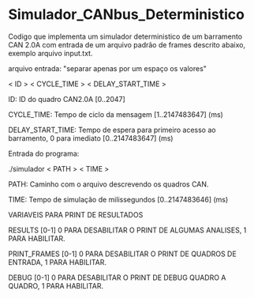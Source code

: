 # Simulador_CANbus_Deterministico

Codigo que implementa um simulador deterministico de um barramento CAN 2.0A
com entrada de um arquivo padrão de frames descrito abaixo, exemplo arquivo input.txt.

arquivo entrada:
"separar apenas por um espaço os valores"

< ID > < CYCLE_TIME > < DELAY_START_TIME >

ID: ID do quadro CAN2.0A [0..2047]

CYCLE_TIME: Tempo de ciclo da mensagem [1..2147483647] (ms)

DELAY_START_TIME: Tempo de espera para primeiro acesso ao barramento, 0 para imediato [0..2147483647] (ms)

Entrada do programa:

./simulador < PATH > < TIME >

PATH: Caminho com o arquivo descrevendo os quadros CAN.

TIME: Tempo de simulação de milissegundos [0..2147483646] (ms)


VARIAVEIS PARA PRINT DE RESULTADOS

RESULTS      [0-1] 0 PARA DESABILITAR O PRINT DE ALGUMAS ANALISES, 1 PARA HABILITAR.

PRINT_FRAMES [0-1] 0 PARA DESABILITAR O PRINT DE QUADROS DE ENTRADA, 1 PARA HABILITAR.

DEBUG        [0-1] 0 PARA DESABILITAR O PRINT DE DEBUG QUADRO A QUADRO, 1 PARA HABILITAR.
